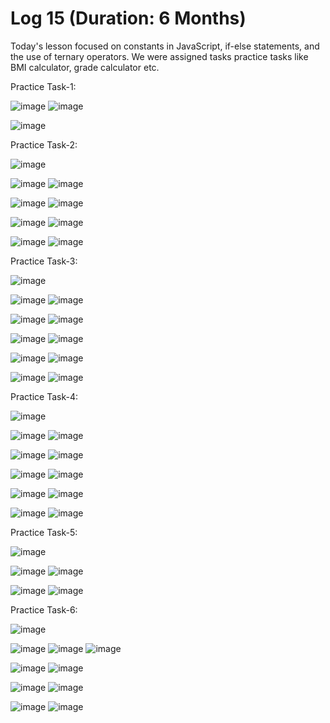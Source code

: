 # Log 15 (Duration: 6 Months)
Today's lesson focused on constants in JavaScript, if-else statements, and the use of ternary operators. We were assigned tasks practice tasks like BMI calculator, grade calculator etc.

Practice Task-1:

![image](https://github.com/md-maheen-billah/Log-15/assets/140327805/3ac8ee43-42a9-4772-9e40-0bf34c8b9a86)
![image](https://github.com/md-maheen-billah/Log-15/assets/140327805/1efd9da8-ba3f-413c-98dd-9c87b4d25c0e)

![image](https://github.com/md-maheen-billah/Log-15/assets/140327805/110b1653-b294-4c2a-a160-1dc0c83ec5de)

Practice Task-2:

![image](https://github.com/md-maheen-billah/Log-15/assets/140327805/d7dc8791-1334-44e4-830a-401d092508fc)


![image](https://github.com/md-maheen-billah/Log-15/assets/140327805/220d6f9d-10c1-4863-b1b1-71651d37412a)
![image](https://github.com/md-maheen-billah/Log-15/assets/140327805/ceb6e894-bb4e-4e79-8abb-ce897c016bcb)

![image](https://github.com/md-maheen-billah/Log-15/assets/140327805/54d60dc0-6244-4170-8e6e-88d318e08b20)
![image](https://github.com/md-maheen-billah/Log-15/assets/140327805/294e24c6-6d93-4941-9ea5-8cdb0a6c82c2)

![image](https://github.com/md-maheen-billah/Log-15/assets/140327805/c273a81d-ea9e-459d-91b2-2109a475806b)
![image](https://github.com/md-maheen-billah/Log-15/assets/140327805/41cb44e0-04d7-42f1-a25e-78d49f1eabb9)

![image](https://github.com/md-maheen-billah/Log-15/assets/140327805/07c21939-dea9-4c15-8d52-9e2f8d089ce9)
![image](https://github.com/md-maheen-billah/Log-15/assets/140327805/e9ad5cd4-1ae7-439b-9a6c-d1827ae21f4b)

Practice Task-3:

![image](https://github.com/md-maheen-billah/Log-15/assets/140327805/8ef6e09b-16c4-4d83-ad47-b842ab432213)


![image](https://github.com/md-maheen-billah/Log-15/assets/140327805/7ad20ae7-db57-424f-872f-aff5d7336518)
![image](https://github.com/md-maheen-billah/Log-15/assets/140327805/56d078b3-bf83-4fcc-8a2c-102028427009)

![image](https://github.com/md-maheen-billah/Log-15/assets/140327805/85d1f8a2-750b-4c82-b2b9-d1664f6436a1)
![image](https://github.com/md-maheen-billah/Log-15/assets/140327805/4470bc3b-2805-4b95-a50d-ad82e6ceafcb)

![image](https://github.com/md-maheen-billah/Log-15/assets/140327805/aec476f7-e631-4e48-9d9c-7e5c297bc6b7)
![image](https://github.com/md-maheen-billah/Log-15/assets/140327805/1de88a04-e86b-432f-9574-0544c8b3a870)

![image](https://github.com/md-maheen-billah/Log-15/assets/140327805/a6ab6db3-b3d5-4379-ac47-f507fc94dba3)
![image](https://github.com/md-maheen-billah/Log-15/assets/140327805/17399d74-828a-4b3e-aa5e-2ecca176f8eb)

![image](https://github.com/md-maheen-billah/Log-15/assets/140327805/78b7aa10-661e-402a-805e-546e280bdc70)
![image](https://github.com/md-maheen-billah/Log-15/assets/140327805/87993fce-b44d-4b5f-a29b-39e70c403b77)

Practice Task-4:

![image](https://github.com/md-maheen-billah/Log-15/assets/140327805/0e2cc97b-4bd4-4c83-93d7-0c558c7af565)

![image](https://github.com/md-maheen-billah/Log-15/assets/140327805/57933fa3-2fe3-4dc6-917d-555489ac59ff)
![image](https://github.com/md-maheen-billah/Log-15/assets/140327805/a463e92f-31c6-4b2f-a238-eaf13a99fddc)

![image](https://github.com/md-maheen-billah/Log-15/assets/140327805/98cd3685-a800-4098-962a-c72826e2ef9e)
![image](https://github.com/md-maheen-billah/Log-15/assets/140327805/a7d902ca-92e1-432d-8691-ebd2344b2d1a)

![image](https://github.com/md-maheen-billah/Log-15/assets/140327805/e804d7dd-b3d9-4f7b-a30d-2c04300dce40)
![image](https://github.com/md-maheen-billah/Log-15/assets/140327805/7a1e27bb-4208-4989-b08c-9381d2ac18a0)

![image](https://github.com/md-maheen-billah/Log-15/assets/140327805/854b83bf-5339-4115-933f-422871a01da8)
![image](https://github.com/md-maheen-billah/Log-15/assets/140327805/6b183b74-5319-4862-b992-455c739c4823)

![image](https://github.com/md-maheen-billah/Log-15/assets/140327805/35849b76-d94e-4dea-8c43-2c0f8658758a)
![image](https://github.com/md-maheen-billah/Log-15/assets/140327805/a32511c3-b8ab-4e9c-a3e0-dac62011abb0)

Practice Task-5:

![image](https://github.com/md-maheen-billah/Log-15/assets/140327805/9a4629c4-f8db-41a4-9569-37cb9eea5a08)

![image](https://github.com/md-maheen-billah/Log-15/assets/140327805/3d3bc5b4-c56d-48a1-aeee-c7c7ebf1e73b)
![image](https://github.com/md-maheen-billah/Log-15/assets/140327805/93f2da15-b83d-46cd-b925-0b1d3a359297)

![image](https://github.com/md-maheen-billah/Log-15/assets/140327805/8f2998c8-7c8b-497e-8ae3-3115da137abc)
![image](https://github.com/md-maheen-billah/Log-15/assets/140327805/662a1584-b937-4336-823b-a15221d4eb6d)

Practice Task-6:

![image](https://github.com/md-maheen-billah/Log-15/assets/140327805/848a6693-3f1a-41ff-be37-b1fb4915d2e1)

![image](https://github.com/md-maheen-billah/Log-15/assets/140327805/c67e283b-ee0c-4733-b360-7d655bd49285)
![image](https://github.com/md-maheen-billah/Log-15/assets/140327805/c6b1c6f9-9b45-4097-a567-bb9e25101d4f)
![image](https://github.com/md-maheen-billah/Log-15/assets/140327805/18b4a61d-761e-4f47-9708-fb7180888598)

![image](https://github.com/md-maheen-billah/Log-15/assets/140327805/dfcd4764-b0eb-4f50-9eae-7de0ee46fa76)
![image](https://github.com/md-maheen-billah/Log-15/assets/140327805/fe366e1b-795b-4e3d-acff-3eaef234ef33)

![image](https://github.com/md-maheen-billah/Log-15/assets/140327805/ce3feec7-3d7b-4ada-8e11-85baf62e6e2f)
![image](https://github.com/md-maheen-billah/Log-15/assets/140327805/093be437-2d04-4abf-9651-a85ea899bedb)

![image](https://github.com/md-maheen-billah/Log-15/assets/140327805/e3269499-3ebe-4a38-9f6b-ce35faba6753)
![image](https://github.com/md-maheen-billah/Log-15/assets/140327805/2c4ce5a1-75b1-435b-bf9b-7f6fe5fbe2f6)
















